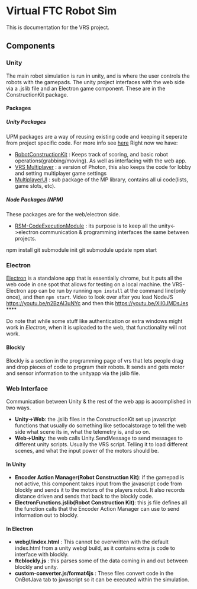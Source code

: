 # Virtual FTC Robot Sim

This is documentation for the VRS project. 

## Components

### Unity
The main robot simulation is run in unity, and is where the user controls the robots with the gamepads. The unity project interfaces with the web side via a .jslib file and an Electron game component. These are in the ConstructionKit package.

#### Packages

##### Unity Packages
UPM packages are a way of reusing existing code and keeping it seperate from project specific code. For more info see [here](https://github.com/Virtual-FTC/FTCSimDocumentation/blob/main/RepoAuthentication.md)
Right now we have:
- [RobotConstructionKit](https://github.com/Virtual-FTC/UPM-RobotConstructorKit) : Keeps track of scoring, and basic robot operations(grabbing/moving). As well as interfacing with the web app.
- [VRS Multiplayer](https://github.com/Virtual-FTC/UPM-VRSMultiplayer) : a version of Photon, this also keeps the code for lobby and setting multiplayer game settings
- [MultiplayerUI](https://github.com/Virtual-FTC/UPM-UI) : sub package of the MP library, contains all ui code(lists, game slots, etc).

##### Node Packages (NPM)
These packages are for the web/electron side. 
- [RSM-CodeExecutionModule](https://github.com/Virtual-FTC/RSM-CodeExecutionModule) : its purpose is to keep all the unity<->electron communication & programming interfaces the same between projects.

npm install
git submodule init
git submodule update
npm start


### Electron
[Electron](https://www.electronjs.org/) is a standalone app that is essentially chrome, but it puts all the web code in one spot that allows for testing on a local machine. the VRS-Electron app can be run by running ```npm install``` at the command line(only once), and then ```npm start```.  Video to look over after you load NodeJS  https://youtu.be/n2BzAl3uNYc and then this https://youtu.be/XiI0JMDsJes ****

Do note that while some stuff like authentication or extra windows might work in *Electron*, when it is uploaded to the web, that functionality will not work.

#### Blockly
Blockly is a section in the programming page of vrs that lets people drag and drop pieces of code to program their robots. It sends and gets motor and sensor information to the unityapp via the jslib file.

### Web Interface

Communication between Unity & the rest of the web app is accomplished in two ways.
- **Unity->Web**: the .jslib files in the ConstructionKit set up javascript functions that usually do something like setlocalstorage to tell the web side what scene its in, what the telemetry is, and so on.
- **Web->Unity**: the web calls Unity.SendMessage to send messages to different unity scripts. Usually the VRS script. Telling it to load different scenes, and what the input power of the motors should be.

#### In Unity

- **Encoder Action Manager(Robot Construction Kit)**: if the gamepad is not active, this component takes input from the javascript code from blockly and sends it to the motors of the players robot. It also records distance driven and sends that back to the blockly code.
- **ElectronFunctions.jslib(Robot Construction Kit)**: this js file defines all the function calls that the Encoder Action Manager can use to send information out to blockly.

#### In Electron

- **webgl/index.html** : This cannot be overwritten with the default index.html from a unity webgl build, as it contains extra js code to interface with blockly.
- **ftcblockly.js** : this parses some of the data coming in and out between blockly and unity.
- **custom-converter.js/format4js** : These files convert code in the OnBotJava tab to javascript so it can be executed within the simulation.
